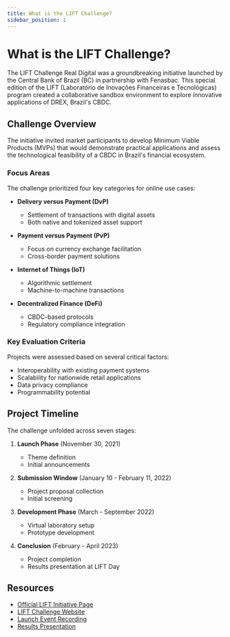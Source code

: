 ```yaml
---
title: What is the LIFT Challenge?
sidebar_position: 1
---
```


# What is the LIFT Challenge?

The LIFT Challenge Real Digital was a groundbreaking initiative launched by the Central Bank of Brazil (BC) in partnership with Fenasbac. This special edition of the LIFT (Laboratório de Inovações Financeiras e Tecnológicas) program created a collaborative sandbox environment to explore innovative applications of DREX, Brazil's CBDC.

## Challenge Overview

The initiative invited market participants to develop Minimum Viable Products (MVPs) that would demonstrate practical applications and assess the technological feasibility of a CBDC in Brazil's financial ecosystem.

### Focus Areas

The challenge prioritized four key categories for online use cases:

- **Delivery versus Payment (DvP)**
  - Settlement of transactions with digital assets
  - Both native and tokenized asset support

- **Payment versus Payment (PvP)**
  - Focus on currency exchange facilitation
  - Cross-border payment solutions

- **Internet of Things (IoT)**
  - Algorithmic settlement
  - Machine-to-machine transactions

- **Decentralized Finance (DeFi)**
  - CBDC-based protocols
  - Regulatory compliance integration

### Key Evaluation Criteria

Projects were assessed based on several critical factors:

- Interoperability with existing payment systems
- Scalability for nationwide retail applications
- Data privacy compliance
- Programmability potential

## Project Timeline

The challenge unfolded across seven stages:

1. **Launch Phase** (November 30, 2021)
   - Theme definition
   - Initial announcements

2. **Submission Window** (January 10 - February 11, 2022)
   - Project proposal collection
   - Initial screening

3. **Development Phase** (March - September 2022)
   - Virtual laboratory setup
   - Prototype development

4. **Conclusion** (February - April 2023)
   - Project completion
   - Results presentation at LIFT Day

## Resources

- [Official LIFT Initiative Page](https://www.bcb.gov.br/estabilidadefinanceira/LIFT)
- [LIFT Challenge Website](https://liftchallenge.bcb.gov.br/site/liftchallenge)
- [Launch Event Recording](https://www.youtube.com/watch?v=Ge8I639iUFg&t=24s)
- [Results Presentation](https://www.youtube.com/watch?v=ktSqZHY5gWg&t=18809s) 